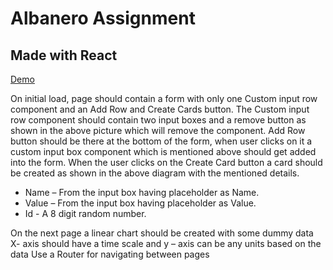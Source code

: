 
# Albanero Assignment

## Made with React

[Demo](https://albanerotask.netlify.app)

On initial load, page should contain a form with only one Custom input row component and an
Add Row and Create Cards button.
The Custom input row component should contain two input boxes and a remove button as
shown in the above picture which will remove the component.
Add Row button should be there at the bottom of the form, when user clicks on it a custom input
box component which is mentioned above should get added into the form.
When the user clicks on the Create Card button a card should be created as shown in the above
diagram with the mentioned details.

- Name – From the input box having placeholder as Name.
- Value – From the input box having placeholder as Value.
- Id - A 8 digit random number.

On the next page a linear chart should be created with some dummy data
X- axis should have a time scale and y – axis can be any units based on the data
Use a Router for navigating between pages


